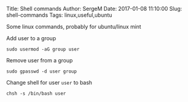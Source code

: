 Title: Shell commands
Author: SergeM
Date: 2017-01-08 11:10:00
Slug: shell-commands
Tags: linux,useful,ubuntu


Some linux commands, probably for ubuntu/linux mint

Add user to a group
```
sudo usermod -aG group user
```


Remove user from a group
```
sudo gpasswd -d user group
```


Change shell for user `user` to bash
```
chsh -s /bin/bash user
```
